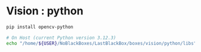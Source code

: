 # Vision : python

```bash
pip install opencv-python
```

```bash
# On Host (current Python version 3.12.3)
echo "/home/${USER}/NoBlackBoxes/LastBlackBox/boxes/vision/python/libs" > /home/${USER}/NoBlackBoxes/LastBlackBox/_tmp/LBB/lib/python3.12/site-packages/NB3_vision.pth
```
